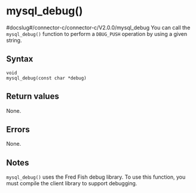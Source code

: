mysql_debug()
==================================
#docslug#/connector-c/connector-c/V2.0.0/mysql_debug
You can call the `mysql_debug()` function to perform a `DBUG_PUSH` operation by using a given string.

Syntax
---------------------------

```unknow
void
mysql_debug(const char *debug)
```



Return values
----------------------------------

None.

Errors
---------------------------

None.

Notes
--------------------------

`mysql_debug()` uses the Fred Fish debug library. To use this function, you must compile the client library to support debugging.
